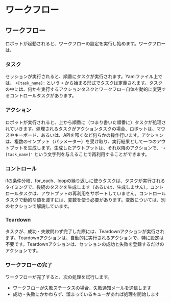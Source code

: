 # ワークフロー

## ワークフロー

ロボットが起動されると、ワークフローの設定を実行し始めます。ワークフローは、

### タスク

セッションが実行されると、順番にタスクが実行されます。Yamlファイル上では、 `+[task_name]:` という `+` から始まる形式でタスクは定義されます。タスクの中には、何かを実行するアクションタスクとワークフロー自体を動的に変更するコントロールタスクがあります。

### アクション

ロボットが実行されると、上から順番に（つまり書いた順番に）タスクが処理されていきます。処理されるタスクがアクションタスクの場合、ロボットは、マウスやキーボード、あるいは、APIを叩くなど何らかの操作行います。アクションは、複数のインプット（パラメーター）を受け取り、実行結果として一つのアウトプットを生成します。生成したアウトプットは、それ以降のアクションで、`'+[task_name]'` という文字列を与えることで再利用することができます。

### コントロール

ifの条件分岐、for\_each、loopの繰り返しに使うタスクは、タスクが実行されるタイミングで、後続のタスクを生成します（あるいは、生成しません）。コントロールタスクは、アウトプットの再利用をサポートしていません。コントロールタスクで動的な値を渡すには、変数を使う必要があります。変数については、別のセクションで解説しています。

### Teardown

タスクが、成功・失敗問わず完了した際には、Teardownアクションが実行されます。Teardownアクションは、自動的に実行されるアクションで、特に設定は不要です。Teardownアクションは、セッションの成功と失敗を登録するだけのアクションです。

### ワークフローの完了

ワークフローが完了すると、次の処理を試行します。

* ワークフローが失敗ステータスの場合、失敗通知メールを送信します
* 成功・失敗にかかわらず、溜まっているキューがあれば処理を開始します

